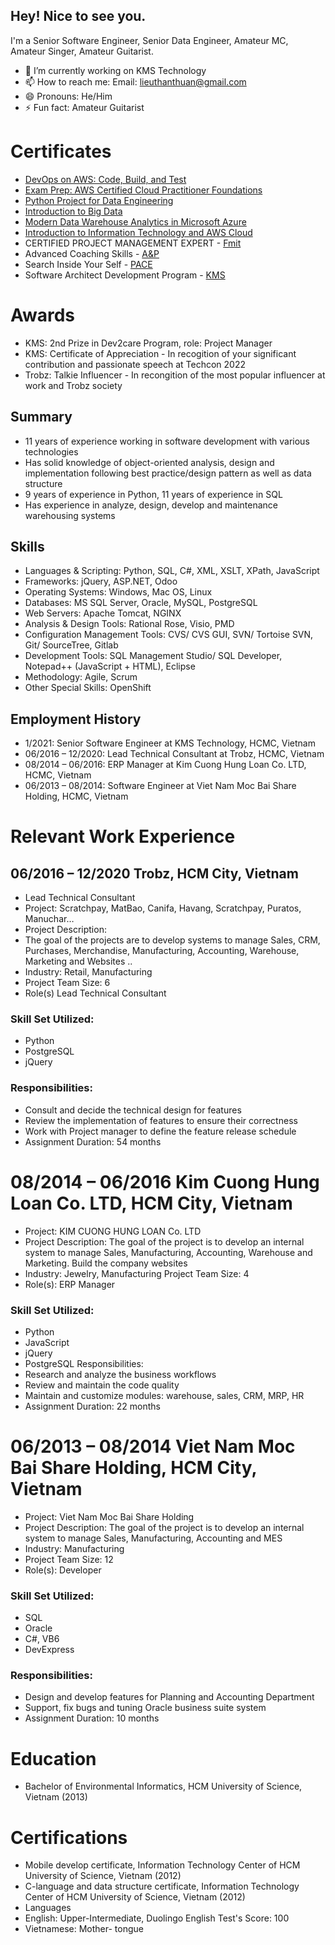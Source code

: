 ##  Hey! Nice to see you.
I'm a Senior Software Engineer, Senior Data Engineer, Amateur MC, Amateur Singer, Amateur Guitarist.

- 🔭 I’m currently working on KMS Technology
- 📫 How to reach me: Email: lieuthanthuan@gmail.com
- 😄 Pronouns: He/Him
- ⚡ Fun fact: Amateur Guitarist 

# Certificates
- [DevOps on AWS: Code, Build, and Test](https://www.coursera.org/account/accomplishments/verify/KEGYGG9V4AWR)
- [Exam Prep: AWS Certified Cloud Practitioner Foundations](https://www.coursera.org/account/accomplishments/verify/AUVDDDHLQSKH)
- [Python Project for Data Engineering](https://www.coursera.org/account/accomplishments/verify/R3SHX9UVFJSH)
- [Introduction to Big Data](https://www.coursera.org/account/accomplishments/verify/VWVBSCQS59WW)
- [Modern Data Warehouse Analytics in Microsoft Azure](https://www.coursera.org/account/accomplishments/verify/43LP9JHYQ6HA)
- [Introduction to Information Technology and AWS Cloud](https://www.coursera.org/account/accomplishments/verify/Z3JMZAF3QPN7)
- CERTIFIED PROJECT MANAGEMENT EXPERT - [Fmit](https://fmit.vn/)
- Advanced Coaching Skills - [A&P](https://apconsulting.vn/gioi-thieu/) 
- Search Inside Your Self - [PACE](https://www.pace.edu.vn/)
- Software Architect Development Program - [KMS](https://kms-technology.com/)

# Awards
- KMS: 2nd Prize in Dev2care Program, role: Project Manager
- KMS: Certificate of Appreciation - In recogition of your significant contribution and passionate speech at Techcon 2022
- Trobz: Talkie Influencer - In recongition of the most popular influencer at work and Trobz society

## Summary
- 11 years of experience working in software development with various technologies
- Has solid knowledge of object-oriented analysis, design and implementation following best practice/design pattern as well as data structure
- 9 years of experience in Python, 11 years of experience in SQL
- Has experience in analyze, design, develop and maintenance warehousing systems
## Skills
- Languages & Scripting: Python, SQL, C#, XML, XSLT, XPath, JavaScript
- Frameworks: jQuery, ASP.NET, Odoo
- Operating Systems: Windows, Mac OS, Linux
- Databases:  MS SQL Server, Oracle, MySQL, PostgreSQL
- Web Servers:  Apache Tomcat, NGINX
- Analysis & Design Tools: Rational Rose, Visio, PMD
- Configuration Management Tools: CVS/ CVS GUI, SVN/ Tortoise SVN, Git/ SourceTree, Gitlab
- Development Tools: SQL Management Studio/ SQL Developer, Notepad++ (JavaScript + HTML), Eclipse
- Methodology:  Agile, Scrum
- Other Special Skills:  OpenShift

## Employment History
- 1/2021: Senior Software Engineer at KMS Technology, HCMC, Vietnam
- 06/2016 – 12/2020: Lead Technical Consultant at Trobz, HCMC, Vietnam
- 08/2014 – 06/2016: ERP Manager at Kim Cuong Hung Loan Co. LTD, HCMC, Vietnam
- 06/2013 – 08/2014: Software Engineer at Viet Nam Moc Bai Share Holding, HCMC, Vietnam

# Relevant Work Experience
## 06/2016 – 12/2020     Trobz, HCM City, Vietnam
- Lead Technical Consultant
- Project: Scratchpay, MatBao, Canifa, Havang, Scratchpay, Puratos, Manuchar…
- Project Description:
- The goal of the projects are to develop systems to manage Sales, CRM, Purchases, Merchandise, Manufacturing, Accounting, Warehouse, Marketing and Websites ..
- Industry: Retail, Manufacturing
- Project Team Size: 6
- Role(s) Lead Technical Consultant

### Skill Set Utilized:
- Python
- PostgreSQL
- jQuery

### Responsibilities:
- Consult and decide the technical design for features
- Review the implementation of features to ensure their correctness
- Work with Project manager to define the feature release schedule
- Assignment Duration: 54 months

# 08/2014 – 06/2016      Kim Cuong Hung Loan Co. LTD, HCM City, Vietnam
- Project: KIM CUONG HUNG LOAN Co. LTD
- Project Description: The goal of the project is to develop an internal system to manage Sales, Manufacturing, Accounting, Warehouse and Marketing. Build the company websites
- Industry: Jewelry, Manufacturing
Project Team Size: 4
- Role(s): ERP Manager

### Skill Set Utilized:
- Python
- JavaScript
- jQuery
- PostgreSQL
Responsibilities:
- Research and analyze the business workflows
- Review and maintain the code quality
- Maintain and customize modules: warehouse, sales, CRM, MRP, HR
- Assignment Duration: 22 months


# 06/2013 – 08/2014           Viet Nam Moc Bai Share Holding, HCM City, Vietnam
- Project: Viet Nam Moc Bai Share Holding
- Project Description:
The goal of the project is to develop an internal system to manage Sales, Manufacturing, Accounting and MES
- Industry: Manufacturing
- Project Team Size: 12
- Role(s): Developer
### Skill Set Utilized:
- SQL
- Oracle
- C#, VB6
- DevExpress

### Responsibilities:
- Design and develop features for Planning and Accounting Department
- Support, fix bugs and tuning Oracle business suite system
- Assignment Duration: 10 months

# Education
- Bachelor of Environmental Informatics, HCM University of Science, Vietnam (2013)

# Certifications
- Mobile develop certificate, Information Technology Center of HCM University of Science, Vietnam (2012)
- C-language and data structure certificate, Information Technology Center of HCM University of Science, Vietnam (2012)
- Languages
-   English: Upper-Intermediate, Duolingo English Test's Score: 100 
-   Vietnamese: Mother- tongue

